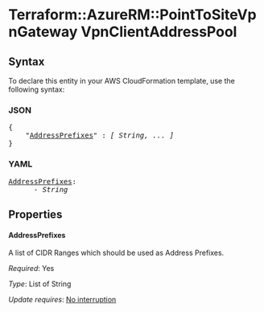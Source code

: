 # Terraform::AzureRM::PointToSiteVpnGateway VpnClientAddressPool

## Syntax

To declare this entity in your AWS CloudFormation template, use the following syntax:

### JSON

<pre>
{
    "<a href="#addressprefixes" title="AddressPrefixes">AddressPrefixes</a>" : <i>[ String, ... ]</i>
}
</pre>

### YAML

<pre>
<a href="#addressprefixes" title="AddressPrefixes">AddressPrefixes</a>: <i>
      - String</i>
</pre>

## Properties

#### AddressPrefixes

A list of CIDR Ranges which should be used as Address Prefixes.

_Required_: Yes

_Type_: List of String

_Update requires_: [No interruption](https://docs.aws.amazon.com/AWSCloudFormation/latest/UserGuide/using-cfn-updating-stacks-update-behaviors.html#update-no-interrupt)

